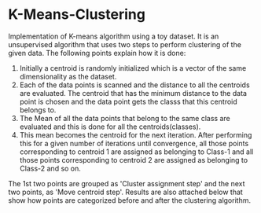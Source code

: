 # K-Means-Clustering
Implementation of K-means algorithm using a toy dataset. It is an unsupervised algorithm that uses two steps to perform clustering of the given data. The following points explain how it is done:
1. Initially a centroid is randomly initialized which is a vector of the same dimensionality as the dataset.
2. Each of the data points is scanned and the distance to all the centroids are evaluated. The centroid that has the minimum distance to the data point is chosen and the data point gets the classs that this centroid belongs to.
3. The Mean of all the data points that belong to the same class are evaluated and this is done for all the centroids(classes).
4. This mean becomes the centroid for the next iteration. After performing this for a given number of iterations until convergence, all those points corresponding to centroid 1 are assigned as belonging to Class-1 and all those points corresponding to centroid 2 are assigned as belonging to Class-2 and so on.

The 1st two points are grouped as 'Cluster assignment step' and the next two points, as 'Move centroid step'. Results are also attached below that show how points are categorized before and after the clustering algorithm.
